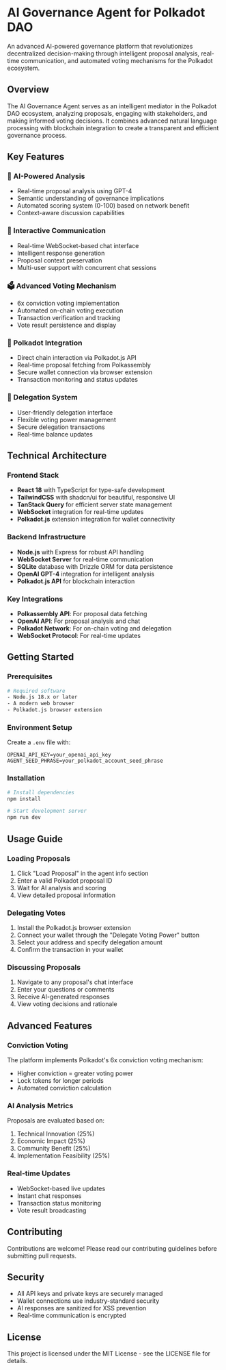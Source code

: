 # AI Governance Agent for Polkadot DAO

An advanced AI-powered governance platform that revolutionizes decentralized decision-making through intelligent proposal analysis, real-time communication, and automated voting mechanisms for the Polkadot ecosystem.

## Overview

The AI Governance Agent serves as an intelligent mediator in the Polkadot DAO ecosystem, analyzing proposals, engaging with stakeholders, and making informed voting decisions. It combines advanced natural language processing with blockchain integration to create a transparent and efficient governance process.

## Key Features

### 🤖 AI-Powered Analysis
- Real-time proposal analysis using GPT-4
- Semantic understanding of governance implications
- Automated scoring system (0-100) based on network benefit
- Context-aware discussion capabilities

### 💬 Interactive Communication
- Real-time WebSocket-based chat interface
- Intelligent response generation
- Proposal context preservation
- Multi-user support with concurrent chat sessions

### 🗳️ Advanced Voting Mechanism
- 6x conviction voting implementation
- Automated on-chain voting execution
- Transaction verification and tracking
- Vote result persistence and display

### 🔗 Polkadot Integration
- Direct chain interaction via Polkadot.js API
- Real-time proposal fetching from Polkassembly
- Secure wallet connection via browser extension
- Transaction monitoring and status updates

### 👥 Delegation System
- User-friendly delegation interface
- Flexible voting power management
- Secure delegation transactions
- Real-time balance updates

## Technical Architecture

### Frontend Stack
- **React 18** with TypeScript for type-safe development
- **TailwindCSS** with shadcn/ui for beautiful, responsive UI
- **TanStack Query** for efficient server state management
- **WebSocket** integration for real-time updates
- **Polkadot.js** extension integration for wallet connectivity

### Backend Infrastructure
- **Node.js** with Express for robust API handling
- **WebSocket Server** for real-time communication
- **SQLite** database with Drizzle ORM for data persistence
- **OpenAI GPT-4** integration for intelligent analysis
- **Polkadot.js API** for blockchain interaction

### Key Integrations
- **Polkassembly API**: For proposal data fetching
- **OpenAI API**: For proposal analysis and chat
- **Polkadot Network**: For on-chain voting and delegation
- **WebSocket Protocol**: For real-time updates

## Getting Started

### Prerequisites
```bash
# Required software
- Node.js 18.x or later
- A modern web browser
- Polkadot.js browser extension
```

### Environment Setup
Create a `.env` file with:
```env
OPENAI_API_KEY=your_openai_api_key
AGENT_SEED_PHRASE=your_polkadot_account_seed_phrase
```

### Installation
```bash
# Install dependencies
npm install

# Start development server
npm run dev
```

## Usage Guide

### Loading Proposals
1. Click "Load Proposal" in the agent info section
2. Enter a valid Polkadot proposal ID
3. Wait for AI analysis and scoring
4. View detailed proposal information

### Delegating Votes
1. Install the Polkadot.js browser extension
2. Connect your wallet through the "Delegate Voting Power" button
3. Select your address and specify delegation amount
4. Confirm the transaction in your wallet

### Discussing Proposals
1. Navigate to any proposal's chat interface
2. Enter your questions or comments
3. Receive AI-generated responses
4. View voting decisions and rationale

## Advanced Features

### Conviction Voting
The platform implements Polkadot's 6x conviction voting mechanism:
- Higher conviction = greater voting power
- Lock tokens for longer periods
- Automated conviction calculation

### AI Analysis Metrics
Proposals are evaluated based on:
1. Technical Innovation (25%)
2. Economic Impact (25%)
3. Community Benefit (25%)
4. Implementation Feasibility (25%)

### Real-time Updates
- WebSocket-based live updates
- Instant chat responses
- Transaction status monitoring
- Vote result broadcasting

## Contributing

Contributions are welcome! Please read our contributing guidelines before submitting pull requests.

## Security

- All API keys and private keys are securely managed
- Wallet connections use industry-standard security
- AI responses are sanitized for XSS prevention
- Real-time communication is encrypted

## License

This project is licensed under the MIT License - see the LICENSE file for details.